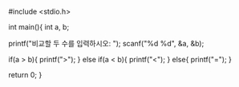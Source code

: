 #include <stdio.h>

int main(){
  int a, b;

  printf("비교할 두 수를 입력하시오: ");
  scanf("%d %d", &a, &b);

  if(a > b){
    printf(">");
  }
  else if(a < b){
    printf("<");
  }
  else{
    printf("=");
  }

  return 0;
}

